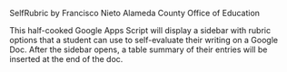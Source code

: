 
SelfRubric
by Francisco Nieto
Alameda County Office of Education

 This half-cooked Google Apps Script will display a sidebar with rubric options that a student can use to self-evaluate 
 their writing on a Google Doc. After the sidebar opens, a table summary of their entries will be inserted at the end of the doc.



